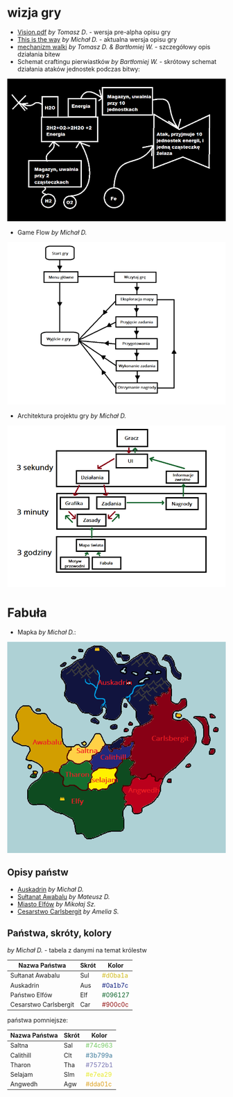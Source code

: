 # wizja gry

- [Vision.pdf](./game_vision/Vision.pdf) _by Tomasz D_. - wersja pre-alpha opisu gry
- [This is the way](./game_vision/this_is_the_way.pdf) _by Michał D._ - aktualna wersja opisu gry
- [mechanizm walki](./game_vision/Mechanika_Walki.pdf) _by Tomasz D. & Bartłomiej W._ - szczegółowy opis działania bitew
- Schemat craftingu pierwiastków _by Bartłomiej W._ - skrótowy schemat działania ataków jednostek podczas bitwy:

![mechanizm craftowania pierwiastków](./game_vision/crafting_mechanism.png)

- Game Flow _by Michał D._

![Game Flow](./game_vision/gameflow.png)

- Architektura projektu gry _by Michał D._

![Architektura projektu gry](./game_vision/architecture.png)

# Fabuła

- Mapka _by Michał D._:

![Mapka](./game_vision/map.png)

## Opisy państw

- [Auskadrin](./game_vision/Panstwo_1.pdf) _by Michał D._
- [Sułtanat Awabalu](./game_vision/Panstwo_2.pdf) _by Mateusz D._
- [Miasto Elfów](./game_vision/Panstwo_3.pdf) _by Mikołaj Sz._
- [Cesarstwo Carlsbergit](./game_vision/Panstwo_4.pdf) _by Amelia S._

## Państwa, skróty, kolory

_by Michał D._ - tabela z danymi na temat królestw

| Nazwa Państwa | Skrót | Kolor |
|---|---|---|
| Sułtanat Awabalu | Sul | <font color="#d0ba1a" >#d0ba1a</font> |
| Auskadrin | Aus | <font color="#0a1b7c"> #0a1b7c </font> |
| Państwo Elfów | Elf | <font color="#096127"> #096127</font> |
| Cesarstwo Carlsbergit | Car | <font color="#900c0c"> #900c0c</font> |

państwa pomniejsze:

| Nazwa Państwa | Skrót | Kolor |
|---|---|---|
| Saltna | Sal | <font color="#74c963">#74c963 </font> |
| Calithill | Clt | <font color="#3b799a">#3b799a </font> |
| Tharon | Tha | <font color="#7572b1"> #7572b1 </font> |
| Selajam | Slm | <font color="#e7ea29"> #e7ea29 </font> |
| Angwedh | Agw | <font color="#dda01c"> #dda01c </font> |
